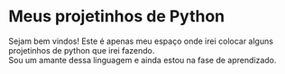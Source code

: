 # Meus projetinhos de Python
Sejam bem vindos! Este é apenas meu espaço onde irei colocar alguns projetinhos de python que irei fazendo.<br>
Sou um amante dessa linguagem e ainda estou na fase de aprendizado. 
